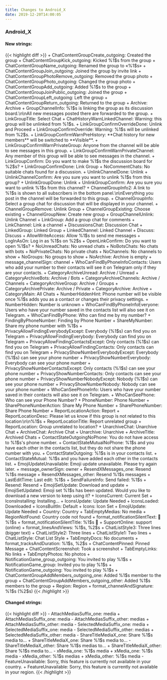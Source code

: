 ```yaml
---
title: Changes to Android_X
date: 2019-12-20T14:00:05
---
```

<h3>Android_X</h3>
<h4>New strings:</h4>
{{< highlight diff >}}
+ ChatContentGroupCreate_outgoing: Created the group
+ ChatContentGroupKick_outgoing: Kicked %1$s from the group
+ ChatContentGroupName_outgoing: Renamed the group to «%1$s»
+ ChatContentGroupJoin_outgoing: Joined the group by invite link
+ ChatContentGroupPhotoRemove_outgoing: Removed the group photo
+ ChatContentGroupPhoto_outgoing: Changed the group photo
+ ChatContentGroupAdd_outgoing: Added %1$s to the group
+ ChatContentGroupJoinPublic_outgoing: Joined the group
+ ChatContentGroupLeft_outgoing: Left the group
+ ChatContentGroupReturn_outgoing: Returned to the group
+ Archive: Archive
+ GroupChannelInfo: %1$s is linking the group as its discussion board.\n\nAll new messages posted there are forwarded to the group.
+ LinkGroupTitle: Select Chat
+ ChatHistoryWarnLinkedChannel: Warning: this group will be unlinked from %1$s.
+ LinkGroupConfirmOverrideDone: Unlink and Proceed
+ LinkGroupConfirmOverride: Warning: %1$s will be unlinked from %2$s.
+ LinkGroupConfirmWarnPreHistory: **Chat history for new members** will be switched to **Visible**.
+ LinkGroupConfirmWarnPrivateGroup: Anyone from the channel will be able to see messages in this group.
+ LinkGroupConfirmWarnPrivateChannel: Any member of this group will be able to see messages in the channel.
+ LinkGroupConfirm: Do you want to make %1$s the discussion board for %2$s?
+ LinkGroupConfirmDone: Link Group
+ NoCommentChats: No suitable chats found for a discussion.
+ UnlinkChannelDone: Unlink
+ UnlinkChannelConfirm: Are you sure you want to unlink %1$s from this group?
+ UnlinkGroupDone: Unlink
+ UnlinkGroupConfirm: Are you sure you want to unlink %1$s from this channel?
+ ChannelGroupInfo2: A link to %1$s is shown to all subscribers in the bottom panel.\n\nEverything you post in the channel will be forwarded to this group.
+ ChannelGroupInfo: Select a group chat for discussion that will be displayed in your channel.
+ ChannelGroupRemove: Unlink Group
+ ChannelGroupExisting: Choose existing
+ ChannelGroupNew: Create new group
+ GroupChannelUnlink: Unlink Channel
+ LinkGroup: Add a group chat for comments
+ LinkChannel: Link a channel
+ DiscussionsChat: Discussion Chat
+ LinkedGroup: Linked Group
+ LinkedChannel: Linked Channel
+ Discuss: Discuss
+ AllowWriteAccess: Allow %1$s to send me messages
+ LogInAsOn: Log in as %1$s on %2$s
+ OpenLinkConfirm: Do you want to open %1$s?
+ NoUnreadChats: No unread chats
+ NoBotsChats: No chats with bots
+ NoPrivateChats: No private chats
+ NoChannels: No channels to show
+ NoGroups: No groups to show
+ NoArchive: Archive is empty
+ message_channelSign: channel
+ WhoCanFindByPhoneInfoContacts: Users who add your number to their contacts will see it on Telegram only if they are your contacts.
+ CategoryArchiveUnread: Archive / Unread
+ CategoryArchiveBots: Archive / Bots
+ CategoryArchiveChannels: Archive / Channels
+ CategoryArchiveGroup: Archive / Groups
+ CategoryArchivePrivate: Archive / Private
+ CategoryArchive: Archive
+ CategoryMain: All Chats
+ NumberHiddenHint: Phone number will be visible once %1$s adds you as a contact or changes their privacy settings.
+ NumberHidden: Number is unknown
+ WhoCanFindByPhoneInfoEveryone: Users who have your number saved in the contacts list will also see it on Telegram.
+ WhoCanFindByPhone: Who can find me by my number?
+ FindingByPhoneNumber: Finding by Phone Number
+ ShareMyNumber: Share my phone number with %1$s
+ PrivacyAllowFindingEverybodyExcept: Everybody (%1$s) can find you on Telegram
+ PrivacyAllowFindingEverybody: Everybody can find you on Telegram
+ PrivacyAllowFindingContactsExcept: Only contacts (%1$s) can find you on Telegram
+ PrivacyAllowFindingContacts: Only contacts can find you on Telegram
+ PrivacyShowNumberEverybodyExcept: Everybody (%1$s) can see your phone number
+ PrivacyShowNumberEverybody: Everybody can see your phone number
+ PrivacyShowNumberContactsExcept: Only contacts (%1$s) can see your phone number
+ PrivacyShowNumberContacts: Only contacts can see your phone number
+ PrivacyShowNumberNobodyExcept: Nobody (%1$s) can see your phone number
+ PrivacyShowNumberNobody: Nobody can see your phone number
+ WhoCanSeePhoneInfo: Users who have your number saved in their contacts will also see it on Telegram.
+ WhoCanSeePhone: Who can see your Phone Number?
+ PhoneNumber: Phone Number
+ SharePhoneNumberAction: Share My Phone Number
+ SharePhoneNumber: Share Phone Number
+ ReportLocationAction: Report
+ ReportLocationDesc: Please let us know if this group is not related to this location:\n\n%1$s
+ ReportLocationTitle: Report unrelated group
+ ReportLocation: Group unrelated to location?
+ UnarchiveChat: Unarchive Chat
+ ArchiveChat: Archive Chat
+ Unarchive: Unarchive
+ ArchiveTitle: Archived Chats
+ ContactStateOutgoingNoPhone: You do not have access to %1$s's phone number.
+ ContactStateMutualNoPhone: %1$s and you have each other in the contacts list, but they do not share the phone number with you.
+ ContactStateOutgoing: %1$s is in your contacts list.
+ ContactStateMutual: %1$s and you have added each other in the contacts list.
+ EmojiUpdateUnavailable: Emoji update unavailable. Please try again later.
+ message_ownerSign: owner
+ ResendXMessages_one: Resend %1$s message
+ ResendXMessages_other: Resend %1$s messages
+ LastEditTime: Last edit: %1$s
+ SendFailureInfo: Send failed: %1$s
+ Resend: Resend
+ EmojiSetUpdate: Download and update
+ EmojiSetUpdated: Emoji set %1$s has been updated. Would you like to download a new version to keep using it?
+ IconsCurrent: Current Set
+ IconsInstalling: Installing…
+ IconsUpdate: Update Needed
+ IconsLoaded: Downloaded
+ IconsBuiltIn: Default
+ Icons: Icon Set
+ EmojiUpdate: Update Needed
+ Country: Country
+ TabEmptyMedias: No media
+ RegionNotFound: Country code not found
+ format_notificationSilentText: 🔕 %1$s
+ format_notificationSilentTitle: %1$s 🔕
+ SupportOnline: support (online)
+ format_linesAndViews: %1$s, %2$s
+ ChatListStyle3: Three lines (bigger text)
+ ChatListStyle2: Three lines
+ ChatListStyle1: Two lines
+ ChatListStyle: Chat List Style
+ TabEmptyDocs: No documents
+ format_tracksAndDuration: %1$s, %2$s
+ ChatContentPinned: Pinned Message
+ ChatContentScreenshot: Took a screenshot
+ TabEmptyLinks: No links
+ TabEmptyPhotos: No photos
+ NotificationGame_group_outgoing: You invited to play %1$s
+ NotificationGame_group: Invited you to play %1$s
+ NotificationGame_outgoing: You invited to play %1$s
+ ChatContentGroupAddMembers_outgoing_one: Added %1$s member to the group
+ ChatContentGroupAddMembers_outgoing_other: Added %1$s members to the group
+ Region: Region
+ format_channelAndSignature: %1$s (%2$s)
{{< /highlight >}}

<h4>Changed strings:</h4>
{{< highlight diff >}}
- AttachMediasSuffix_one:  media
+ AttachMediasSuffix_one:  media
- AttachMediasSuffix_other:  medias
+ AttachMediasSuffix_other:  media
- SelectedMediaSuffix_one:  media
+ SelectedMediaSuffix_one:  media
- SelectedMediaSuffix_other:  medias
+ SelectedMediaSuffix_other:  media
- ShareTitleMediaX_one: Share %1$s media to…
+ ShareTitleMediaX_one: Share %1$s media to…
- ShareTitleMediaX_other: Share %1$s medias to…
+ ShareTitleMediaX_other: Share %1$s media to…
- xMedia_one: %1$s media
+ xMedia_one: %1$s media
- xMedia_other: %1$s medias
+ xMedia_other: %1$s media
- FeatureUnavailable: Sorry, this feature is currently not available in your country.
+ FeatureUnavailable: Sorry, this feature is currently not available in your region.
{{< /highlight >}}
